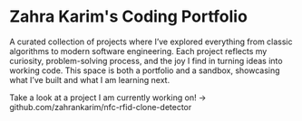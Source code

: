 # Zahra Karim's Coding Portfolio
A curated collection of projects where I’ve explored everything from classic algorithms to modern software engineering. Each project reflects my curiosity, problem-solving process, and the joy I find in turning ideas into working code. This space is both a portfolio and a sandbox, showcasing what I’ve built and what I am learning next.

Take a look at a project I am currently working on! -> github.com/zahrankarim/nfc-rfid-clone-detector
